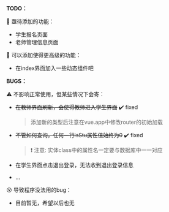 **TODO：**

:star2: 亟待添加的功能：

- 学生报名页面
- 老师管理信息页面

:cake: 可以添加使得更高级的功能：
- 在index界面加入一些动态组件吧



**BUGS：**

:warning: 不影响正常使用，但某些情况下会寄：

- ~~在教师界面刷新，会使得教师进入学生界面~~ :heavy_check_mark: fixed

  > 添加新的类型后注意在vue.app中修改router的初始加载

- ~~不管如何查询，任何一行isStu属性值始终为0~~ :heavy_check_mark: fixed

  > :exclamation:  注意: 实体class中的属性名一定要与数据库中一一对应

- 在学生界面点击退出登录，无法收到退出登录信息
- ...

:dizzy_face: 导致程序没法用的bug：

- 目前暂无，希望以后也无
